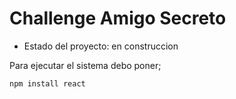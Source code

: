 <h1>Challenge Amigo Secreto</h1>

- Estado del proyecto: en construccion 

Para ejecutar el sistema debo poner;

```npm install react```
